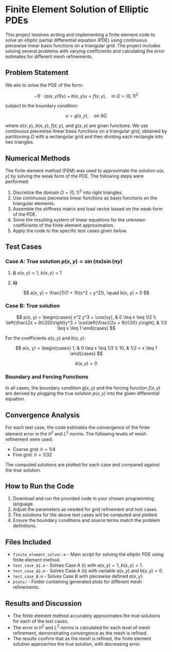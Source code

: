 # Finite Element Solution of Elliptic PDEs

This project involves writing and implementing a finite element code to solve an elliptic partial differential equation (PDE) using continuous piecewise linear basis functions on a triangular grid. The project includes solving several problems with varying coefficients and calculating the error estimates for different mesh refinements.

## Problem Statement

We aim to solve the PDE of the form:

$$ -\nabla \cdot (a(x, y) \nabla u) + b(x, y) u = f(x, y), \quad \text{in} \ \Omega = (0, 1)^2 $$

subject to the boundary condition:

$$ u = g(x, y), \quad \text{on} \ \partial \Omega $$

where $a(x, y)$, $b(x, y)$, $f(x, y)$, and $g(x, y)$ are given functions. We use continuous piecewise linear basis functions on a triangular grid, obtained by partitioning $\Omega$ with a rectangular grid and then dividing each rectangle into two triangles.

## Numerical Methods

The finite element method (FEM) was used to approximate the solution $u(x, y)$ by solving the weak form of the PDE. The following steps were performed:

1. Discretize the domain $\Omega = (0, 1)^2$ into right triangles.
2. Use continuous piecewise linear functions as basis functions on the triangular elements.
3. Assemble the stiffness matrix and load vector based on the weak form of the PDE.
4. Solve the resulting system of linear equations for the unknown coefficients of the finite element approximation.
5. Apply the code to the specific test cases given below.

## Test Cases

### Case A: True solution $p(x, y) = \sin(\pi x)\sin(\pi y)$

1. **i)** $a(x, y) = 1$, $b(x, y) = 1$

2. **ii)** 

$$
a(x, y) = \frac{1}{1 + 10(x^2 + y^2)}, \quad b(x, y) = 0
$$

### Case B: True solution

$$
p(x, y) =
\begin{cases} 
x^2 y^3 + \cos(xy), & 0 \leq x \leq 1/2 \\
\left(\frac{2x + 9}{20}\right)y^3 + \cos\left(\frac{(2x + 9)}{20} y\right), & 1/2 \leq x \leq 1
\end{cases}
$$

For the coefficients $a(x, y)$ and $b(x, y)$:

$$
a(x, y) =
\begin{cases} 
1, & 0 \leq x \leq 1/2 \\
10, & 1/2 < x \leq 1
\end{cases}
$$

$$
b(x, y) = 0
$$

### Boundary and Forcing Functions

In all cases, the boundary condition $g(x, y)$ and the forcing function $f(x, y)$ are derived by plugging the true solution $p(x, y)$ into the given differential equation.

## Convergence Analysis

For each test case, the code estimates the convergence of the finite element error in the $H^1$ and $L^2$ norms. The following levels of mesh refinement were used:
- Coarse grid: $h = 1/4$
- Fine grid: $h = 1/32$

The computed solutions are plotted for each case and compared against the true solution.

## How to Run the Code

1. Download and run the provided code in your chosen programming language.
2. Adjust the parameters as needed for grid refinement and test cases.
3. The solutions for the above test cases will be computed and plotted.
4. Ensure the boundary conditions and source terms match the problem definitions.

## Files Included

- `finite_element_solver.m` - Main script for solving the elliptic PDE using finite element method.
- `test_case_A1.m` - Solves Case A (i) with $a(x, y) = 1$, $b(x, y) = 1$.
- `test_case_A2.m` - Solves Case A (ii) with variable $a(x, y)$ and $b(x, y) = 0$.
- `test_case_B.m` - Solves Case B with piecewise defined $a(x, y)$.
- `plots/` - Folder containing generated plots for different mesh refinements.

## Results and Discussion

- The finite element method accurately approximates the true solutions for each of the test cases.
- The error in $H^1$ and $L^2$ norms is calculated for each level of mesh refinement, demonstrating convergence as the mesh is refined.
- The results confirm that as the mesh is refined, the finite element solution approaches the true solution, with decreasing error.

